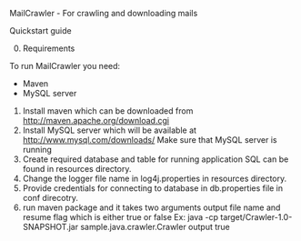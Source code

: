 MailCrawler - For crawling and downloading mails

Quickstart guide

0. Requirements

To run MailCrawler you need:
 - Maven
 - MySQL server
 
1. Install maven which can be downloaded from http://maven.apache.org/download.cgi
2. Install MySQL server which will be available at http://www.mysql.com/downloads/
  Make sure that MySQL server is running
3. Create required database and table for running application SQL can be found in resources directory.
4. Change the logger file name in log4j.properties in resources directory.
5. Provide credentials for connecting to database in db.properties file in conf direcotry.
5. run maven package and it takes two arguments output file name and resume flag which is either true or false 
Ex:  java -cp target/Crawler-1.0-SNAPSHOT.jar sample.java.crawler.Crawler output true
